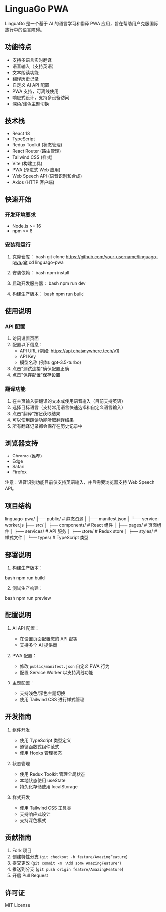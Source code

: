 # LinguaGo PWA

LinguaGo 是一个基于 AI 的语言学习和翻译 PWA 应用，旨在帮助用户克服国际旅行中的语言障碍。

## 功能特点

- 支持多语言实时翻译
- 语音输入（支持英语）
- 文本朗读功能
- 翻译历史记录
- 自定义 AI API 配置
- PWA 支持，可离线使用
- 响应式设计，支持多设备访问
- 深色/浅色主题切换

## 技术栈

- React 18
- TypeScript
- Redux Toolkit (状态管理)
- React Router (路由管理)
- Tailwind CSS (样式)
- Vite (构建工具)
- PWA (渐进式 Web 应用)
- Web Speech API (语音识别和合成)
- Axios (HTTP 客户端)

## 快速开始

### 开发环境要求

- Node.js >= 16
- npm >= 8

### 安装和运行

1. 克隆仓库：
bash
git clone https://github.com/your-username/linguago-pwa.git
cd linguago-pwa

2. 安装依赖：
bash
npm install

3. 启动开发服务器：
bash
npm run dev

4. 构建生产版本：
bash
npm run build

## 使用说明

### API 配置

1. 访问设置页面
2. 配置以下信息：
   - API URL (例如: https://api.chatanywhere.tech/v1)
   - API Key
   - 模型名称 (例如: gpt-3.5-turbo)
3. 点击"测试连接"确保配置正确
4. 点击"保存配置"保存设置

### 翻译功能

1. 在主页输入要翻译的文本或使用语音输入（目前支持英语）
2. 选择目标语言（支持常用语言快速选择和自定义语言输入）
3. 点击"翻译"按钮获取结果
4. 可以使用朗读功能听取翻译结果
5. 所有翻译记录都会保存在历史记录中

## 浏览器支持

- Chrome (推荐)
- Edge
- Safari
- Firefox

注意：语音识别功能目前仅支持英语输入，并且需要浏览器支持 Web Speech API。

## 项目结构

linguago-pwa/
├── public/ # 静态资源
│ ├── manifest.json
│ └── service-worker.js
├── src/
│ ├── components/ # React 组件
│ ├── pages/ # 页面组件
│ ├── services/ # API 服务
│ ├── store/ # Redux store
│ ├── styles/ # 样式文件
│ └── types/ # TypeScript 类型



## 部署说明

1. 构建生产版本：

bash
npm run build

2. 测试生产构建：

bash
npm run preview


## 配置说明

1. AI API 配置：
   - 在设置页面配置您的 API 密钥
   - 支持多个 AI 提供商

2. PWA 配置：
   - 修改 `public/manifest.json` 自定义 PWA 行为
   - 配置 Service Worker 以支持离线功能

3. 主题配置：
   - 支持浅色/深色主题切换
   - 使用 Tailwind CSS 进行样式管理

## 开发指南

1. 组件开发
   - 使用 TypeScript 类型定义
   - 遵循函数式组件范式
   - 使用 Hooks 管理状态

2. 状态管理
   - 使用 Redux Toolkit 管理全局状态
   - 本地状态使用 useState
   - 持久化存储使用 localStorage

3. 样式开发
   - 使用 Tailwind CSS 工具类
   - 支持响应式设计
   - 支持深色模式

## 贡献指南

1. Fork 项目
2. 创建特性分支 (`git checkout -b feature/AmazingFeature`)
3. 提交更改 (`git commit -m 'Add some AmazingFeature'`)
4. 推送到分支 (`git push origin feature/AmazingFeature`)
5. 开启 Pull Request

## 许可证

MIT License